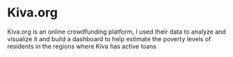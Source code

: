 # Kiva.org
Kiva.org is an online crowdfunding platform, I used their data to analyze and visualize it and build a dashboard to help estimate the poverty levels of residents in the regions where Kiva has active loans
